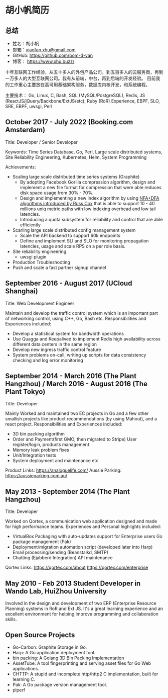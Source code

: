 # 胡小帆简历

## 总结

* 姓名：胡小帆
* 邮箱：xiaofan.xhu@gmail.com
* GitHub: https://github.com/bom-d-van
* 博客： https://www.xhu.buzz/

十年互联网工作经验，从五十多人的外包产品公司，到五百多人的云服务商，再到一万多人的大型互联网公司。我有从前端，中台，再到后端的开发经验。
目前我的工作重心主要放在高可用基础架构服务，数据库内核开发，和系统编程。

主要技术： Go, Linux, C, Bash, SQL (MySQL/PostgreSQL), Redis, JS (ReactJS/jQuery/Backbone/ExtJS/etc), Ruby (RoR)
Experience, EBPF, SLO, SRE, EBPF, uwsgi, Perl

## October 2017 - July 2022 (Booking.com Amsterdam)

Title: Developer / Senior Developer

Keywords: Time Series Database, Go, Perl, Large scale distributed systems, Site Reliability Engineering, Kubernetes, Helm, System Programming

Achievements:

* Scaling large scale distributed time series systems (Graphite)
  * By adopting Facebook Gorilla compression algorithm, design and implement a new file format for compression that were able reduces disk space usage from 30% - 70%.
  * Design and implementing a new index algorithm by using [NFA+DFA algorithms introduced by Russ Cox](https://swtch.com/~rsc/regexp/regexp1.html) that is able to support 10 - 40 millions uniq metric paths with low indexing overhead and low tail latencies.
  * Introducing a quota subsystem for reliability and control that are able efficiently
* Scarling large scale distributed config management system
  * Scale the API backend to support 60k endpoints
  * Define and implement SLI and SLO for monitoring propagation latencies, usage and scale RPS on a per role basis.
* Site reliability engineering
  * uwsgi plugin
* Production Troubleshooting
* Push and scale a fast partner signup channel

## September 2016 - August 2017 (UCloud Shanghai)

Title: Web Development Engineer

Maintain and develop the traffic control system which is an important part of networking control, using C++,
Go, Bash etc. Responsibilities and Experiences included:

* Develop a statistical system for bandwidth operations
* Use Quagga and Keepalived to implement Redis high availability across different data centers in the same region
* Develop new ingress traffic control feature
* System problems on-call, writing up scripts for data consistency checking and log error monitoring

## September 2014 - March 2016 (The Plant Hangzhou) / March 2016 - August 2016 (The Plant Tokyo)

Title: Developer

Mainly Worked and maintained two EC projects in Go and a few other smallish projects like product recommendations (by using Mahout), and a react project. Responsibilities and Experiences included:

* 3D bin packing algorithm
* Order and Payment(first GMO, then migrated to Stripe) User register/login, products management
* Memory leak problem fixes
* Unit/Integration tests
* System deployment and maintenance etc

Product Links: https://analoguelife.com/ Aussie Parking: https://aussieparking.com.au/

## May 2013 - September 2014 (The Plant Hangzhou)

Title: Developer

Worked on Qortex, a communication web application designed and made for high performance teams. Experiences and Personal highlights included:

* VirtualBox Packaging with auto-updates support for Enterprise users Go package management (Pak)
* Deployment/migration automation script (developed later into Harp) Email processing/sending (Beanstalkd, SMTP)
* Chatting (Ejabberd Integration) API maintenance

Qortex Links: https://qortex.com/about https://qortex.com/enterprise

## May 2010 - Feb 2013 Student Developer in Wando Lab, HuiZhou University

Involved in the design and development of two ERP (Enterprise Resource Planning) systems in RoR and Ext JS. It's a great learning experience and an excellent environment for helping improve programming and collaboration skills.

## Open Source Projects

* Go-Carbon: Graphite Storage in Go.
* Harp: A Go application deployment tool.
* bin packing: A Golang 3D Bin Packing Implementation
* AssetTube: A tool fingerprinting and serving asset files for Go Web applications.
* CHTTP: A stupid and incomplete http/http2 C implementation, built for learning C.
* Pak: A Go package version management tool.
* plperf
